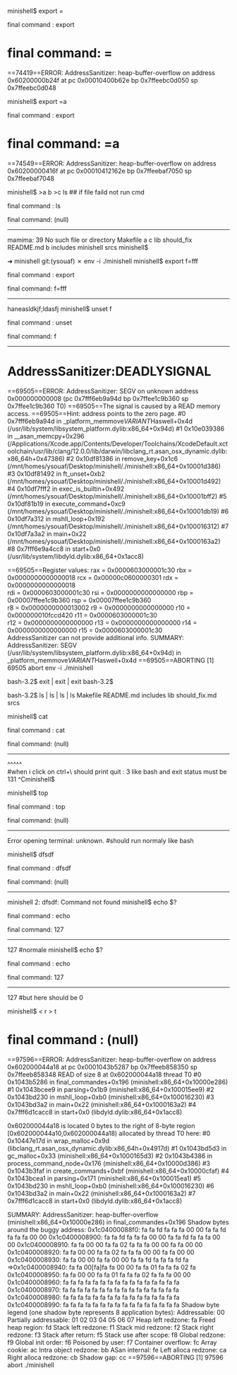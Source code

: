 minishell$ export =
 
final command : export
 
final command: =
=================================================================
==74419==ERROR: AddressSanitizer: heap-buffer-overflow on address 0x60200000b24f at pc 0x00010400b62e bp 0x7ffeebc0d050 sp 0x7ffeebc0d048


minishell$ export =a
 
final command : export
 
final command: =a
=================================================================
==74549==ERROR: AddressSanitizer: heap-buffer-overflow on address 0x60200000416f at pc 0x00010412162e bp 0x7ffeebaf7050 sp 0x7ffeebaf7048





minishell$ >a <d >b >c ls ## if file faild not run cmd
 
final command : ls
 
final command: (null)

---------------------------------
mamima: 39
No such file or directory
Makefile        a               c               lib             should_fix
README.md       b               includes        minishell       srcs
minishell$ 




➜  minishell git:(ysouaf) ✗ env -i ./minishell
minishell$ export f=fff
 
final command : export
 
final command: f=fff

---------------------------------
haneasldkjf;ldasfj 
minishell$ unset f
 
final command : unset
 
final command: f

---------------------------------
AddressSanitizer:DEADLYSIGNAL
=================================================================
==69505==ERROR: AddressSanitizer: SEGV on unknown address 0x000000000008 (pc 0x7fff6eb9a94d bp 0x7ffee1c9b360 sp 0x7ffee1c9b360 T0)
==69505==The signal is caused by a READ memory access.
==69505==Hint: address points to the zero page.
    #0 0x7fff6eb9a94d in _platform_memmove$VARIANT$Haswell+0x4d (/usr/lib/system/libsystem_platform.dylib:x86_64+0x94d)
    #1 0x10e039386 in __asan_memcpy+0x296 (/Applications/Xcode.app/Contents/Developer/Toolchains/XcodeDefault.xctoolchain/usr/lib/clang/12.0.0/lib/darwin/libclang_rt.asan_osx_dynamic.dylib:x86_64h+0x47386)
    #2 0x10df81386 in remove_key+0x1c6 (/mnt/homes/ysouaf/Desktop/minishell/./minishell:x86_64+0x10001d386)
    #3 0x10df81492 in ft_unset+0xb2 (/mnt/homes/ysouaf/Desktop/minishell/./minishell:x86_64+0x10001d492)
    #4 0x10df7fff2 in exec_is_builtin+0x492 (/mnt/homes/ysouaf/Desktop/minishell/./minishell:x86_64+0x10001bff2)
    #5 0x10df81b19 in execute_command+0xc9 (/mnt/homes/ysouaf/Desktop/minishell/./minishell:x86_64+0x10001db19)
    #6 0x10df7a312 in mshll_loop+0x192 (/mnt/homes/ysouaf/Desktop/minishell/./minishell:x86_64+0x100016312)
    #7 0x10df7a3a2 in main+0x22 (/mnt/homes/ysouaf/Desktop/minishell/./minishell:x86_64+0x1000163a2)
    #8 0x7fff6e9a4cc8 in start+0x0 (/usr/lib/system/libdyld.dylib:x86_64+0x1acc8)

==69505==Register values:
rax = 0x0000603000001c30  rbx = 0x0000000000000018  rcx = 0x00000c0600000301  rdx = 0x0000000000000018  
rdi = 0x0000603000001c30  rsi = 0x0000000000000000  rbp = 0x00007ffee1c9b360  rsp = 0x00007ffee1c9b360  
 r8 = 0x0000000000013002   r9 = 0x0000000000000000  r10 = 0x000000010fccd420  r11 = 0x0000603000001c30  
r12 = 0x0000000000000000  r13 = 0x0000000000000000  r14 = 0x0000000000000000  r15 = 0x0000603000001c30  
AddressSanitizer can not provide additional info.
SUMMARY: AddressSanitizer: SEGV (/usr/lib/system/libsystem_platform.dylib:x86_64+0x94d) in _platform_memmove$VARIANT$Haswell+0x4d
==69505==ABORTING
[1]    69505 abort      env -i ./minishell

bash-3.2$ exit | exit | exit
bash-3.2$ 


bash-3.2$ ls | ls | ls | ls
Makefile        README.md       includes        lib             should_fix.md   srcs



minishell$ cat 
 
final command : cat
 
final command: (null)

---------------------------------
^\^\^\^\^\
 #when i click on ctrl+\ should print quit : 3 like bash and exit status must be 131
^Cminishell$    


minishell$ top
 
final command : top
 
final command: (null)

---------------------------------
Error opening terminal: unknown. #should run normaly like bash



minishell$ dfsdf
 
final command : dfsdf
 
final command: (null)

---------------------------------
minishell 2: dfsdf: Command not found
minishell$ echo $?
 
final command : echo
 
final command: 127

---------------------------------
127 #normale
minishell$ echo $?
 
final command : echo
 
final command: 127

---------------------------------
127 #but here should be 0

minishell$ < r > t
 
final command : (null)
=================================================================
==97596==ERROR: AddressSanitizer: heap-buffer-overflow on address 0x602000044a18 at pc 0x0001043b5287 bp 0x7ffeeb858350 sp 0x7ffeeb858348
READ of size 8 at 0x602000044a18 thread T0
    #0 0x1043b5286 in final_commandes+0x196 (minishell:x86_64+0x10000e286)
    #1 0x1043bcee9 in parsing+0x1b9 (minishell:x86_64+0x100015ee9)
    #2 0x1043bd230 in mshll_loop+0xb0 (minishell:x86_64+0x100016230)
    #3 0x1043bd3a2 in main+0x22 (minishell:x86_64+0x1000163a2)
    #4 0x7fff6d1cacc8 in start+0x0 (libdyld.dylib:x86_64+0x1acc8)

0x602000044a18 is located 0 bytes to the right of 8-byte region [0x602000044a10,0x602000044a18)
allocated by thread T0 here:
    #0 0x10447e17d in wrap_malloc+0x9d (libclang_rt.asan_osx_dynamic.dylib:x86_64h+0x4917d)
    #1 0x1043bd5d3 in gc_malloc+0x33 (minishell:x86_64+0x1000165d3)
    #2 0x1043b4386 in process_command_node+0x176 (minishell:x86_64+0x10000d386)
    #3 0x1043b3faf in create_commands+0xbf (minishell:x86_64+0x10000cfaf)
    #4 0x1043bcea1 in parsing+0x171 (minishell:x86_64+0x100015ea1)
    #5 0x1043bd230 in mshll_loop+0xb0 (minishell:x86_64+0x100016230)
    #6 0x1043bd3a2 in main+0x22 (minishell:x86_64+0x1000163a2)
    #7 0x7fff6d1cacc8 in start+0x0 (libdyld.dylib:x86_64+0x1acc8)

SUMMARY: AddressSanitizer: heap-buffer-overflow (minishell:x86_64+0x10000e286) in final_commandes+0x196
Shadow bytes around the buggy address:
  0x1c04000088f0: fa fa fd fa fa fa 00 00 fa fa fd fa fa fa 00 00
  0x1c0400008900: fa fa fd fa fa fa 00 00 fa fa fd fa fa fa 00 00
  0x1c0400008910: fa fa 00 00 fa fa 02 fa fa fa 00 00 fa fa 00 00
  0x1c0400008920: fa fa 00 00 fa fa 02 fa fa fa 00 00 fa fa 00 00
  0x1c0400008930: fa fa 00 00 fa fa 00 00 fa fa fd fa fa fa fd fa
=>0x1c0400008940: fa fa 00[fa]fa fa 00 00 fa fa 01 fa fa fa 02 fa
  0x1c0400008950: fa fa 00 00 fa fa 01 fa fa fa 02 fa fa fa 00 00
  0x1c0400008960: fa fa fa fa fa fa fa fa fa fa fa fa fa fa fa fa
  0x1c0400008970: fa fa fa fa fa fa fa fa fa fa fa fa fa fa fa fa
  0x1c0400008980: fa fa fa fa fa fa fa fa fa fa fa fa fa fa fa fa
  0x1c0400008990: fa fa fa fa fa fa fa fa fa fa fa fa fa fa fa fa
Shadow byte legend (one shadow byte represents 8 application bytes):
  Addressable:           00
  Partially addressable: 01 02 03 04 05 06 07 
  Heap left redzone:       fa
  Freed heap region:       fd
  Stack left redzone:      f1
  Stack mid redzone:       f2
  Stack right redzone:     f3
  Stack after return:      f5
  Stack use after scope:   f8
  Global redzone:          f9
  Global init order:       f6
  Poisoned by user:        f7
  Container overflow:      fc
  Array cookie:            ac
  Intra object redzone:    bb
  ASan internal:           fe
  Left alloca redzone:     ca
  Right alloca redzone:    cb
  Shadow gap:              cc
==97596==ABORTING
[1]    97596 abort      ./minishell